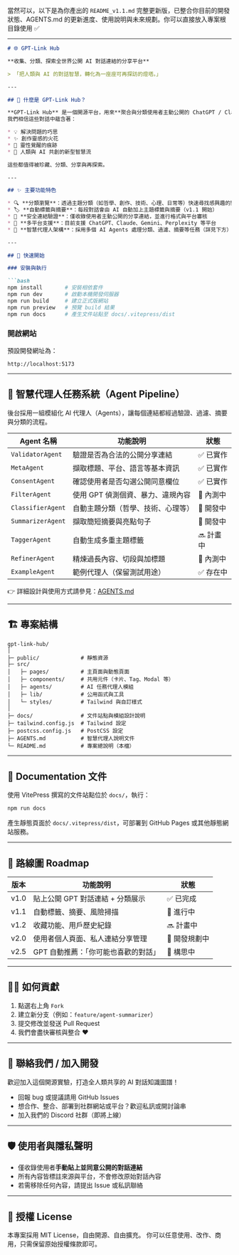 當然可以，以下是為你產出的 `README_v1.1.md` 完整更新版，已整合你目前的開發狀態、AGENTS.md 的更新進度、使用說明與未來規劃。你可以直接放入專案根目錄使用 ✅

---

````markdown
# 🌐 GPT-Link Hub

**收集、分類、探索全世界公開 AI 對話連結的分享平台**

> 「把人類與 AI 的對話智慧，轉化為一座座可再探訪的燈塔。」

---

## 📌 什麼是 GPT-Link Hub？

**GPT-Link Hub** 是一個開源平台，用來**聚合與分類使用者主動公開的 ChatGPT / Claude / Gemini 等 AI 聊天連結**。
我們相信這些對話中蘊含著：

* 💡 解決問題的巧思  
* ✨ 創作靈感的火花  
* 🌌 靈性覺醒的痕跡  
* 🤖 人類與 AI 共創的新型智慧流  

這些都值得被珍藏、分類、分享與再探索。

---

## ✨ 主要功能特色

* 🔍 **分類瀏覽**：透過主題分類（如哲學、創作、技術、心理、日常等）快速尋找感興趣的對話  
* 🏷️ **自動標籤與摘要**：每段對話會由 AI 自動加上主題標籤與摘要（v1.1 開始）  
* 🔗 **安全連結驗證**：僅收錄使用者主動公開的分享連結，並進行格式與平台審核  
* 📄 **多平台支援**：目前支援 ChatGPT、Claude、Gemini、Perplexity 等平台  
* 🧠 **智慧代理人架構**：採用多個 AI Agents 處理分類、過濾、摘要等任務（詳見下方）

---

## 🚀 快速開始

### 安裝與執行

```bash
npm install       # 安裝相依套件
npm run dev       # 啟動本機開發伺服器
npm run build     # 建立正式版網站
npm run preview   # 預覽 build 結果
npm run docs      # 產生文件站點至 docs/.vitepress/dist
````

### 開啟網站

預設開發網址為：

```
http://localhost:5173
```

---

## 🧠 智慧代理人任務系統（Agent Pipeline）

後台採用一組模組化 AI 代理人（Agents），讓每個連結都經過驗證、過濾、摘要與分類的流程。

| Agent 名稱          | 功能說明                | 狀態     |
| ----------------- | ------------------- | ------ |
| `ValidatorAgent`  | 驗證是否為合法的公開分享連結      | ✅ 已實作  |
| `MetaAgent`       | 擷取標題、平台、語言等基本資訊     | ✅ 已實作  |
| `ConsentAgent`    | 確認使用者是否勾選公開同意欄位     | ✅ 已實作  |
| `FilterAgent`     | 使用 GPT 偵測個資、暴力、違規內容 | 🧪 內測中 |
| `ClassifierAgent` | 自動主題分類（哲學、技術、心理等）   | 🔄 開發中 |
| `SummarizerAgent` | 擷取簡短摘要與亮點句子         | 🔄 開發中 |
| `TaggerAgent`     | 自動生成多重主題標籤          | 🔜 計畫中 |
| `RefinerAgent`    | 精煉過長內容、切段與加標題       | 🧪 內測中 |
| `ExampleAgent`    | 範例代理人（保留測試用途）       | ✅ 存在中  |

👉 詳細設計與使用方式請參見：[AGENTS.md](./AGENTS.md)

---

## 🏗️ 專案結構

```
gpt-link-hub/
│
├─ public/             # 靜態資源
├─ src/
│   ├─ pages/          # 主頁面與動態頁面
│   ├─ components/     # 共用元件（卡片、Tag、Modal 等）
│   ├─ agents/         # AI 任務代理人模組
│   ├─ lib/            # 公用函式與工具
│   └─ styles/         # Tailwind 與自訂樣式
│
├─ docs/               # 文件站點與模組設計說明
├─ tailwind.config.js  # Tailwind 設定
├─ postcss.config.js   # PostCSS 設定
├─ AGENTS.md           # 智慧代理人說明文件
└─ README.md           # 專案總說明（本檔）
```

---

## 📄 Documentation 文件

使用 VitePress 撰寫的文件站點位於 `docs/`，執行：

```bash
npm run docs
```

產生靜態頁面於 `docs/.vitepress/dist`，可部署到 GitHub Pages 或其他靜態網站服務。

---

## 📌 路線圖 Roadmap

| 版本   | 功能說明                 | 狀態       |
| ---- | -------------------- | -------- |
| v1.0 | 貼上公開 GPT 對話連結 + 分類展示 | ✅ 已完成    |
| v1.1 | 自動標籤、摘要、風險掃描         | 🧪 進行中   |
| v1.2 | 收藏功能、用戶歷史紀錄          | 🔜 計畫中   |
| v2.0 | 使用者個人頁面、私人連結分享管理     | 🚧 開發規劃中 |
| v2.5 | GPT 自動推薦：「你可能也喜歡的對話」 | 💭 構思中   |

---

## 🙋‍♀️ 如何貢獻

1. 點選右上角 `Fork`
2. 建立新分支（例如：`feature/agent-summarizer`）
3. 提交修改並發送 Pull Request
4. 我們會盡快審核與整合 ❤️

---

## 🤝 聯絡我們 / 加入開發

歡迎加入這個開源實驗，打造全人類共享的 AI 對話知識圖譜！

* 回報 bug 或提議請用 GitHub Issues
* 想合作、整合、部署到社群網站或平台？歡迎私訊或開討論串
* 加入我們的 Discord 社群（即將上線）

---

## 🛡️ 使用者與隱私聲明

* 僅收錄使用者**手動貼上並同意公開的對話連結**
* 所有內容皆標註來源與平台，不會修改原始對話內容
* 若需移除任何內容，請提出 Issue 或私訊聯絡

---

## 📄 授權 License

本專案採用 MIT License，自由開源、自由擴充。
你可以任意使用、改作、商用，只需保留原始授權條款即可。
